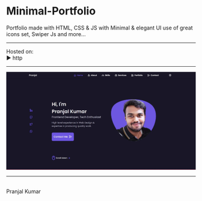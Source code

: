 # Minimal-Portfolio
Portfolio made with HTML, CSS &amp; JS with Minimal &amp; elegant UI use of great icons set, Swiper Js and more... 
<br>
<hr>
Hosted on:
<br>
▶️ http
<hr>
<img src="./res/portfolioMinimal.jpg">
<hr>
<br>
Pranjal Kumar
